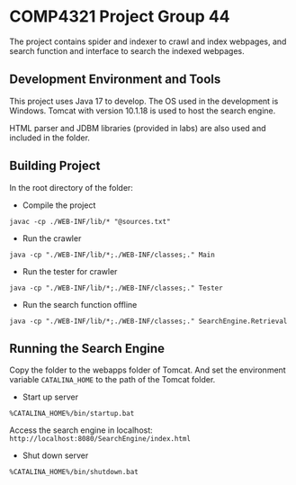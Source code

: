 # COMP4321 Project Group 44

The project contains spider and indexer to crawl and index webpages, 
and search function and interface to search the indexed webpages.

## Development Environment and Tools

This project uses Java 17 to develop. The OS used in the development is Windows.
Tomcat with version 10.1.18 is used to host the search engine.

HTML parser and JDBM libraries (provided in labs) are also used and included in the folder.

## Building Project 

In the root directory of the folder:

* Compile the project 
```shell
javac -cp ./WEB-INF/lib/* "@sources.txt"
```

* Run the crawler
```shell
java -cp "./WEB-INF/lib/*;./WEB-INF/classes;." Main
```

* Run the tester for crawler
```shell
java -cp "./WEB-INF/lib/*;./WEB-INF/classes;." Tester
```

* Run the search function offline
```shell
java -cp "./WEB-INF/lib/*;./WEB-INF/classes;." SearchEngine.Retrieval
```

## Running the Search Engine

Copy the folder to the webapps folder of Tomcat. 
And set the environment variable `CATALINA_HOME` to the path of the Tomcat folder.

* Start up server
```shell
%CATALINA_HOME%/bin/startup.bat
```
Access the search engine in localhost: `http://localhost:8080/SearchEngine/index.html`

* Shut down server
```shell
%CATALINA_HOME%/bin/shutdown.bat
```
